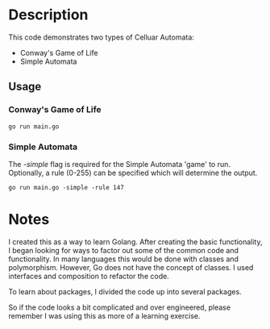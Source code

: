 # Description

This code demonstrates two types of Celluar Automata:
* Conway's Game of Life
* Simple Automata 

## Usage
### Conway's Game of Life
```
go run main.go
```
### Simple Automata
The *-simple* flag is required for the Simple Automata 'game' to run.
Optionally, a rule (0-255) can be specified which will determine the output.
```
go run main.go -simple -rule 147
```

# Notes
I created this as a way to learn Golang.  After creating the basic functionality, I began looking for ways to factor out some of the common code and functionality.  In many languages this would be done with classes and polymorphism.  However, Go does not have the concept of classes.  I used interfaces and composition to refactor the code.

To learn about packages, I divided the code up into several packages.

So if the code looks a bit complicated and over engineered, please remember I was using this as more of a learning exercise.